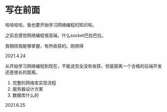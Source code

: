# 写在前面

哈哈哈哈，我也要开始学习网络编程的知识啦。

之前总感觉网络编程很高端。什么socket巴拉巴拉。

我相信我能够掌握，有所收获的。刚把得

2021.4.24

从开始学习网络编程到现在，不能说完全没有收获，但是距离一个合格的后端开发还差很长的距离。

1. 完整的网络库实现流程
2. 服务器设计方案
3. 数据库什么的

2021.6.25
